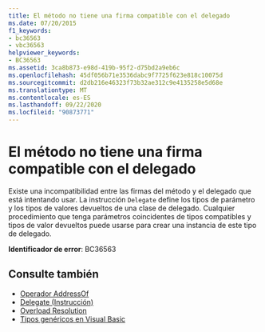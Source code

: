 ```yaml
---
title: El método no tiene una firma compatible con el delegado
ms.date: 07/20/2015
f1_keywords:
- bc36563
- vbc36563
helpviewer_keywords:
- BC36563
ms.assetid: 3ca8b873-e98d-419b-95f2-d75bd2a9eb6c
ms.openlocfilehash: 45df056b71e3536dabc9f7725f623e818c10075d
ms.sourcegitcommit: d2db216e46323f73b32ae312c9e4135258e5d68e
ms.translationtype: MT
ms.contentlocale: es-ES
ms.lasthandoff: 09/22/2020
ms.locfileid: "90873771"
---
```

# <a name="method-does-not-have-a-signature-compatible-with-the-delegate"></a>El método no tiene una firma compatible con el delegado

Existe una incompatibilidad entre las firmas del método y el delegado que está intentando usar. La instrucción `Delegate` define los tipos de parámetro y los tipos de valores devueltos de una clase de delegado. Cualquier procedimiento que tenga parámetros coincidentes de tipos compatibles y tipos de valor devueltos puede usarse para crear una instancia de este tipo de delegado.  
  
 **Identificador de error**: BC36563  
  
## <a name="see-also"></a>Consulte también

- [Operador AddressOf](../operators/addressof-operator.md)
- [Delegate (Instrucción)](../statements/delegate-statement.md)
- [Overload Resolution](../../programming-guide/language-features/procedures/overload-resolution.md)
- [Tipos genéricos en Visual Basic](../../programming-guide/language-features/data-types/generic-types.md)
